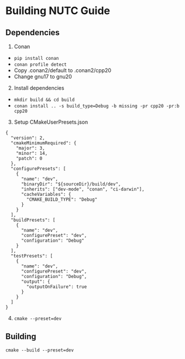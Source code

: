 
# Building NUTC Guide
## Dependencies
1. Conan
- `pip install conan`
- `conan profile detect`
- Copy .conan2/default to .conan2/cpp20 
- Change gnu17 to gnu20 
2. Install dependencies
- `mkdir build && cd build`
- `conan install .. -s build_type=Debug -b missing -pr cpp20 -pr:b cpp20`
3. Setup CMakeUserPresets.json
```
{
  "version": 2,
  "cmakeMinimumRequired": {
    "major": 3,
    "minor": 14,
    "patch": 0
  },
  "configurePresets": [
    {
      "name": "dev",
      "binaryDir": "${sourceDir}/build/dev",
      "inherits": ["dev-mode", "conan", "ci-darwin"],
      "cacheVariables": {
        "CMAKE_BUILD_TYPE": "Debug"
      }
    }
  ],
  "buildPresets": [
    {
      "name": "dev",
      "configurePreset": "dev",
      "configuration": "Debug"
    }
  ],
  "testPresets": [
    {
      "name": "dev",
      "configurePreset": "dev",
      "configuration": "Debug",
      "output": {
        "outputOnFailure": true
      }
    }
  ]
}
```
4. `cmake --preset=dev`


## Building
`cmake --build --preset=dev`

